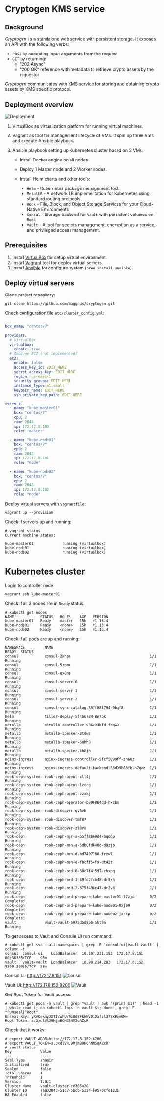 # Cryptogen KMS service



## Background

*Cryptogen* i s a standalone web service with persistent storage. It exposes an API with the following verbs: 

- `POST` by accepting input arguments from the request 
- `GET` by returning: 
  - "202 Async"
  - "200 OK" reference with metadata to retrieve crypto assets by the requestor 

*Cryptogen* communicates with KMS service for storing and obtaining crypto assets by KMS specific protocol. 



## Deployment overview

![Deployment](https://github.com/maggnus/cryptogen/blob/master/doc/k8s.png)

1. VirtualBox as virtualization platform for running virtual machines.

2. Vagrant as tool for management lifecycle of VMs. It spin up three Vms and execute Ansible playbook.

3. Ansible playbook setting up Kubernetes cluster based on 3 VMs:

   - Install Docker engine on all nodes

   - Deploy 1 Master node and 2 Worker nodes.

   - Install Helm charts and other tools:

     - `Helm` - Kubernetes package menagement tool.
     - `MetalLB` - A network LB implementation for Kubernetes using standard routing protocols
     - `Rook` - File, Block, and Object Storage Services for your Cloud-Native Environments
     - `Consul` - Storage backend for `Vault` with persistent volumes on `Rook`
     - `Vault` - A tool for secrets management, encryption as a service, and privileged access management.

## Prerequisites

1. Install [VirtualBox](https://www.virtualbox.org/wiki/Downloads) for setup virtual environment.
2. Install [Vagrant](https://www.vagrantup.com/downloads.html) tool for deploy virtual servers.
3. Install [Ansible](http://docs.ansible.com/ansible/intro_installation.html) for configure system (`brew install ansible`).



## Deploy virtual servers

Clone project repository:

```console
git clone https://github.com/maggnus/cryptogen.git
```

Check configuration file `etc/cluster_config.yml`:

```yaml
---
box_name: "centos/7"

providers:
  # VirtualBox
  virtualbox:
    enable: true
  # Amazone EC2 (not implemented)
  ec2:
    enable: false
    access_key_id: EDIT_HERE
    secret_access_key: EDIT_HERE
    region: us-east-1
    security_groups: EDIT_HERE
    instance_type: m1.small
    keypair_name: EDIT_HERE
    ssh_private_key_path: EDIT_HERE

servers:
  - name: "kube-master01"
    box: "centos/7"
    cpu: 2
    ram: 2048
    ip: 172.17.8.100
    role: "master"

  - name: "kube-node01"
    box: "centos/7"
    cpu: 2
    ram: 2048
    ip: 172.17.8.101
    role: "node"

  - name: "kube-node02"
    box: "centos/7"
    cpu: 2
    ram: 2048
    ip: 172.17.8.102
    role: "node"

```

Deploy virtual servers with `Vagrantfile`:

```console
vagrant up --provision
```

Check if servers up and running:

```
# vagrant status
Current machine states:

kube-master01             running (virtualbox)
kube-node01               running (virtualbox)
kube-node02               running (virtualbox)
```



# Kubernetes cluster

Login to controller node:

```
vagrant ssh kube-master01
```

Check if all 3 nodes are in `Ready` status:

```
# kubectl get nodes
NAME            STATUS   ROLES    AGE   VERSION
kube-master01   Ready    master   15h   v1.13.4
kube-node01     Ready    <none>   15h   v1.13.4
kube-node02     Ready    <none>   15h   v1.13.4
```

Check if all pods are up and running:

```
NAMESPACE         NAME                                            READY  STATUS
consul            consul-2khpn                                    1/1    Running
consul            consul-5zpmc                                    1/1    Running
consul            consul-qx8np                                    1/1    Running
consul            consul-server-0                                 1/1    Running
consul            consul-server-1                                 1/1    Running
consul            consul-server-2                                 1/1    Running
consul            consul-sync-catalog-857f88f794-9bqf8            1/1    Running
helm              tiller-deploy-5f4b6784-8n7bk                    1/1    Running
metallb           metallb-controller-586c94bfd-frqw8              1/1    Running
metallb           metallb-speaker-2tdwz                           1/1    Running
metallb           metallb-speaker-6nhh8                           1/1    Running
metallb           metallb-speaker-kb8jh                           1/1    Running
nginx-ingress     nginx-ingress-controller-5fcf5899ff-zn68z       1/1    Running
nginx-ingress     nginx-ingress-default-backend-56d99b86fb-h7gvz  1/1    Running
rook-ceph-system  rook-ceph-agent-cll4j                           1/1    Running
rook-ceph-system  rook-ceph-agent-lzccg                           1/1    Running
rook-ceph-system  rook-ceph-agent-zzxkj                           1/1    Running
rook-ceph-system  rook-ceph-operator-b996864dd-hxzbm              1/1    Running
rook-ceph-system  rook-discover-qv5vh                             1/1    Running
rook-ceph-system  rook-discover-tmf87                             1/1    Running
rook-ceph-system  rook-discover-zl8r8                             1/1    Running
rook-ceph         rook-ceph-mgr-a-55ff8b69d4-bqd6p                1/1    Running
rook-ceph         rook-ceph-mon-a-5db8fdb48d-d9zjp                1/1    Running
rook-ceph         rook-ceph-mon-d-bd7497768-frxw7                 1/1    Running
rook-ceph         rook-ceph-mon-e-fbcff54f9-dt42t                 1/1    Running
rook-ceph         rook-ceph-osd-0-68c7f4f597-chxpq                1/1    Running
rook-ceph         rook-ceph-osd-1-69fd7fcb48-dr5xh                1/1    Running
rook-ceph         rook-ceph-osd-2-675f498c47-dr2v6                1/1    Running
rook-ceph         rook-ceph-osd-prepare-kube-master01-77zjd       0/2    Completed
rook-ceph         rook-ceph-osd-prepare-kube-node01-8xj99         0/2    Completed
rook-ceph         rook-ceph-osd-prepare-kube-node02-jxrxp         0/2    Completed
vault             vault-vault-6975d5d8bb-5kt9n                    1/1    Running
```

To get access to Vault and Consule UI run command:

```
# kubectl get svc --all-namespaces | grep -E 'consul-ui|vault-vault' | column -t
consul  consul-ui    LoadBalancer  10.107.231.153  172.17.8.151  80:30355/TCP    95m
vault   vault-vault  LoadBalancer  10.98.214.203   172.17.8.152  8200:30955/TCP  58m
```

Consul UI: http://172.17.8.151
![Consul](https://github.com/maggnus/cryptogen/blob/master/doc/consul.png)

Vault UI: http://172.17.8.152:8200
![Vault](https://github.com/maggnus/cryptogen/blob/master/doc/vault.png)

Get Root Token for Vault access:

```
# kubectl get pods -n vault | grep ^vault | awk '{print $1}' | head -1 | while read i; do kubectl logs -n vault $i; done | grep -E "^Unseal|^Root"
Unseal Key: yXvOekmyJXTI/whU/Mz8d8FkkWvD1Dafzl37SKPevGM=
Root Token: s.3xdlVRJ9MjmBOHChNM5qAZcR
```

Check that it works:

```
# export VAULT_ADDR=http://172.17.8.152:8200
# export VAULT_TOKEN=s.3xdlVRJ9MjmBOHChNM5qAZcR
# vault status
Key             Value
---             -----
Seal Type       shamir
Initialized     true
Sealed          false
Total Shares    1
Threshold       1
Version         1.0.1
Cluster Name    vault-cluster-ce305a20
Cluster ID      7aa03043-51c7-5bcb-5324-b9570cfe1231
HA Enabled      false
```
